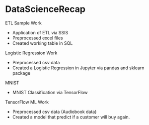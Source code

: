 # DataScienceRecap
ETL Sample Work 
- Application of ETL via SSIS
- Preprocessed excel files
- Created working table in SQL

Logistic Regression Work
- Preprocessed csv data 
- Created a Logistic Regression in Jupyter via pandas and sklearn package

MNIST
- MNIST Classification via TensorFlow

TensorFlow ML Work
- Preprocessed csv data (Audiobook data)
- Created a model that predict if a customer will buy again.



